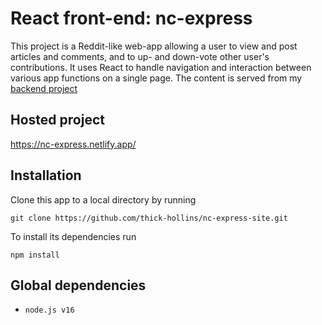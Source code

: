 # React front-end: nc-express 

This project is a Reddit-like web-app allowing a user to view and post articles and comments, and to up- and down-vote other user's contributions. It uses React to handle navigation and interaction between various app functions on a single page. The content is served from my [backend project](https://github.com/thick-hollins/nc-express)

## Hosted project

  https://nc-express.netlify.app/

## Installation

Clone this app to a local directory by running

    git clone https://github.com/thick-hollins/nc-express-site.git

To install its dependencies run 

    npm install

## Global dependencies

* `node.js v16`